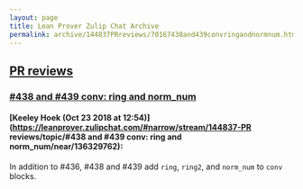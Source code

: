 ```yaml
---
layout: page
title: Lean Prover Zulip Chat Archive 
permalink: archive/144837PRreviews/70167438and439convringandnormnum.html
---
```


## [PR reviews](index.html)
### [#438 and #439 conv: ring and norm_num](70167438and439convringandnormnum.html)

#### [Keeley Hoek (Oct 23 2018 at 12:54)](https://leanprover.zulipchat.com/#narrow/stream/144837-PR reviews/topic/#438 and #439 conv: ring and norm_num/near/136329762):
In addition to #436, #438 and #439 add `ring`, `ring2`, and `norm_num` to `conv` blocks.


